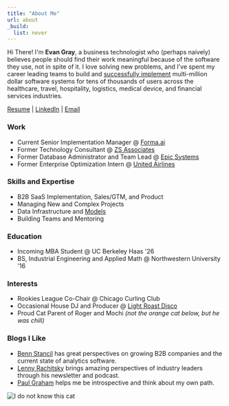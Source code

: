 ```yaml
---
title: "About Me"
url: about
_build:
  list: never
---
```


Hi There! I'm **Evan Gray**, a business technologist who (perhaps naively) believes people should find their work meaningful because of the software they use, not in spite of it. I love solving new problems, and I've spent my career leading teams to build and [successfully implement](https://medium.com/dhiwise/why-do-70-of-projects-fail-in-it-6f1991637835) multi-million dollar software systems for tens of thousands of users across the healthcare, travel, hospitality, logistics, medical device, and financial services industries.

[Resume](/Evan_Gray_Resume.pdf) | [LinkedIn](https://www.linkedin.com/in/evan-m-gray/) | [Email](mailto:evan_gray@berkeley.edu)

### Work
- Current Senior Implementation Manager @ [Forma.ai](https://forma.ai)
- Former Technology Consultant @ [ZS Associates](https://zs.com/)
- Former Database Administrator and Team Lead @ [Epic Systems](https://www.epic.com/)
- Former Enterprise Optimization Intern @ [United Airlines](https://www.youtube.com/watch?v=ie-TS-BitnQ)

### Skills and Expertise
- B2B SaaS Implementation, Sales/GTM, and Product
- Managing New and Complex Projects
- Data Infrastructure and [Models](https://www.forma.ai/blog/automating-formula-building-using-a-centralized-data-model/)
- Building Teams and Mentoring

### Education
- Incoming MBA Student @ UC Berkeley Haas '26
- BS, Industrial Engineering and Applied Math @ Northwestern University '16

### Interests
- Rookies League Co-Chair @ Chicago Curling Club
- Occasional House DJ and Producer @ [Light Roast Disco](https://LightRoastDisco.com)
- Proud Cat Parent of Roger and Mochi *(not the orange cat below, but he was chill)*

### Blogs I Like
- [Benn Stancil](https://benn.substack.com/) has great perspectives on growing B2B companies and the current state of analytics software.
- [Lenny Rachitsky](https://www.lennysnewsletter.com/) brings amazing perspectives of industry leaders through his newsletter and podcast.
- [Paul Graham](https://paulgraham.com/articles.html) helps me be introspective and think about my own path.



![I do not know this cat](/posts/me_and_orange_cat.png)

